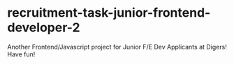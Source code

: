 # recruitment-task-junior-frontend-developer-2
Another Frontend/Javascript project for Junior F/E Dev Applicants at Digers! Have fun!
